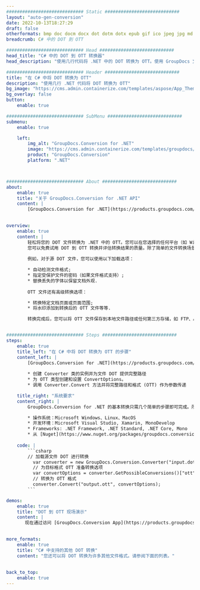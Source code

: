 ```yaml
---
############################# Static ############################
layout: "auto-gen-conversion"
date: 2022-10-13T18:27:29
draft: false
otherformats: bmp doc docm docx dot dotm dotx epub gif ico jpeg jpg md odt ott pdf png psd rtf tex tif tiff txt xps
breadcrumb: C# 中的 DOT 到 OTT

############################# Head ############################
head_title: "C# 中的 DOT 到 OTT 转换器"
head_description: "使用几行代码将 .NET 中的 DOT 转换为 OTT。使用 GroupDocs 文档转换 API 转换 160 多种文件格式。"

############################# Header ############################
title: "在 C# 中将 DOT 转换为 OTT"
description: "使用几行 .NET 代码将 DOT 转换为 OTT"
bg_image: "https://cms.admin.containerize.com/templates/aspose/App_Themes/V3/images/bg/header1.png"
bg_overlay: false
button:
    enable: true

############################# SubMenu ############################
submenu:
    enable: true

    left:
        img_alt: "GroupDocs.Conversion for .NET"
        image: "https://cms.admin.containerize.com/templates/groupdocs/images/product-logos/90x90-noborder/groupdocs-conversion-net.png"
        product: "GroupDocs.Conversion"
        platform: ".NET"



############################# About ############################
about:
    enable: true
    title: "关于 GroupDocs.Conversion for .NET API"
    content: |
        [GroupDocs.Conversion for .NET](https://products.groupdocs.com/conversion/net/)可用于转换Microsoft Word、Excel、PowerPoint、PDF、Visio等格式。 GroupDocs.Conversion 是一个独立的 API，适用于需要高性能的后端和内部系统。它不依赖于任何软件，例如 Microsoft 或 Open Office。
    

overview:
    enable: true
    content: |
        轻松将您的 DOT 文件转换为 .NET 中的 OTT。您可以在您选择的任何平台（如 Windows、Linux、macOS）中仅使用几行 C# 代码行。
        您可以免费试用 DOT 到 OTT 转换并评估转换结果的质量。除了简单的文件转换场景，您还可以尝试更高级的选项来加载源 DOT 文件和保存输出 OTT 结果。 
        
        例如，对于源 DOT 文件，您可以使用以下加载选项：

        * 自动检测文件格式;
        * 指定受保护文件的密码（如果文件格式支持）;
        * 替换丢失的字体以保留文档外观.
        
        OTT 文件还有高级转换选项：

        * 转换特定文档页面或页面范围;
        * 将水印添加到转换后的 OTT 文件等等.

        转换完成后，您可以将 OTT 文件保存到本地文件路径或任何第三方存储，如 FTP、Amazon S3、Google Drive、Dropbox 等。请注意 - 将 DOT 转换为 OTT 无需安装任何额外的软件 - 如 MS Office、Open Office、Adobe Acrobat Reader 等。


############################# Steps ############################
steps:
    enable: true
    title_left: "在 C# 中将 DOT 转换为 OTT 的步骤"
    content_left: |
        [GroupDocs.Conversion for .NET](https://products.groupdocs.com/conversion/net/) 使开发人员只需几行代码即可轻松地将 DOT 文件转换为 OTT。
        
        * 创建 Converter 类的实例并为文件 DOT 提供完整路径
        * 为 OTT 类型创建和设置 ConvertOptions。
        * 调用 Converter.Convert 方法并将完整路径和格式 (OTT) 作为参数传递

    title_right: "系统要求"
    content_right: |
        GroupDocs.Conversion for .NET 的基本转换只需几个简单的步骤即可完成。所有主要平台和操作系统都支持我们的 API。在执行以下代码之前，请确保您的系统上安装了以下先决条件。

        * 操作系统：Microsoft Windows、Linux、MacOS
        * 开发环境：Microsoft Visual Studio, Xamarin, MonoDevelop
        * Frameworks: .NET Framework, .NET Standard, .NET Core, Mono
        * 从 [Nuget](https://www.nuget.org/packages/groupdocs.conversion) 获取最新的 GroupDocs.Conversion for .NET
         
    code: |
        ```csharp    
        // 加载源文件 DOT 进行转换
          var converter = new GroupDocs.Conversion.Converter("input.dot");
          // 为目标格式 OTT 准备转换选项
          var convertOptions = converter.GetPossibleConversions()["ott"].ConvertOptions;
          // 转换为 OTT 格式
          converter.Convert("output.ott", convertOptions);
        ```

demos:
    enable: true
    title: "DOT 到 OTT 现场演示"
    content: |
       现在通过访问 [GroupDocs.Conversion App](https://products.groupdocs.app/conversion/family) 网站将 DOT 转换为 OTT。在线演示具有以下优点
          

more_formats:
    enable: true
    title: "C# 中支持的其他 DOT 转换"
    content: "您还可以将 DOT 转换为许多其他文件格式。请参阅下面的列表。"
       
       
back_to_top:
    enable: true
---
```

